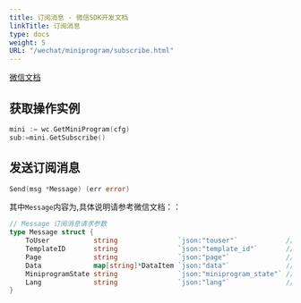 ```yaml
---
title: 订阅消息 - 微信SDK开发文档
linkTitle: 订阅消息
type: docs
weight: 5
URL: "/wechat/miniprogram/subscribe.html"
---
```


[微信文档](https://developers.weixin.qq.com/miniprogram/dev/api-backend/open-api/subscribe-message/subscribeMessage.send.html)

## 获取操作实例
```go
mini := wc.GetMiniProgram(cfg)
sub:=mini.GetSubscribe()
```

## 发送订阅消息

```go
Send(msg *Message) (err error)
```

其中`Message`内容为,具体说明请参考微信文档：：
```go
// Message 订阅消息请求参数
type Message struct {
	ToUser           string               `json:"touser"`            //必选，接收者（用户）的 openid
	TemplateID       string               `json:"template_id"`       //必选，所需下发的订阅模板id
	Page             string               `json:"page"`              //可选，点击模板卡片后的跳转页面，仅限本小程序内的页面。支持带参数,（示例index?foo=bar）。该字段不填则模板无跳转。
	Data             map[string]*DataItem `json:"data"`              //必选, 模板内容
	MiniprogramState string               `json:"miniprogram_state"` //可选，跳转小程序类型：developer为开发版；trial为体验版；formal为正式版；默认为正式版
	Lang             string               `json:"lang"`              //入小程序查看"的语言类型，支持zh_CN(简体中文)、en_US(英文)、zh_HK(繁体中文)、zh_TW(繁体中文)，默认为zh_CN
}
```